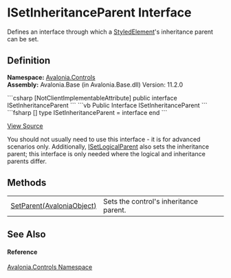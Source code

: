 # ISetInheritanceParent Interface


Defines an interface through which a <a href="T_Avalonia_StyledElement">StyledElement</a>'s inheritance parent can be set.



## Definition
**Namespace:** <a href="N_Avalonia_Controls">Avalonia.Controls</a>  
**Assembly:** Avalonia.Base (in Avalonia.Base.dll) Version: 11.2.0

<Tabs groupId="api-code-preview">
<TabItem value="csharp" label="C#">
```csharp
[NotClientImplementableAttribute]
public interface ISetInheritanceParent
```
</TabItem>
<TabItem value="vb" label="VB">
```vb
<NotClientImplementableAttribute>
Public Interface ISetInheritanceParent
```
</TabItem>
<TabItem value="fsharp" label="F#">
```fsharp
[<NotClientImplementableAttribute>]
type ISetInheritanceParent = interface end
```
</TabItem>
</Tabs>



<a href="https://github.com/AvaloniaUI/Avalonia/tree/master/src/Avalonia.Base/Controls/ISetInheritanceParent.cs" title="View the source code">View Source</a>

You should not usually need to use this interface - it is for advanced scenarios only. Additionally, <a href="T_Avalonia_Controls_ISetLogicalParent">ISetLogicalParent</a> also sets the inheritance parent; this interface is only needed where the logical and inheritance parents differ.

## Methods
<table>
<tr>
<td><a href="M_Avalonia_Controls_ISetInheritanceParent_SetParent">SetParent(AvaloniaObject)</a></td>
<td>Sets the control's inheritance parent.</td>
</tr>
</table>

## See Also


#### Reference
<a href="N_Avalonia_Controls">Avalonia.Controls Namespace</a>  

